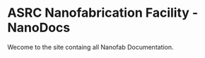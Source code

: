 # ASRC Nanofabrication Facility - NanoDocs

Wecome to the site containg all Nanofab Documentation.  
